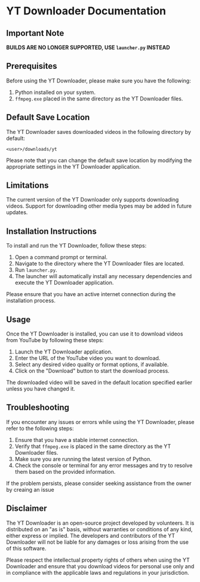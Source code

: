 # YT Downloader Documentation

## Important Note
**BUILDS ARE NO LONGER SUPPORTED, USE `launcher.py` INSTEAD**

## Prerequisites
Before using the YT Downloader, please make sure you have the following:

1. Python installed on your system.
2. `ffmpeg.exe` placed in the same directory as the YT Downloader files.

## Default Save Location
The YT Downloader saves downloaded videos in the following directory by default: 

`<user>/downloads/yt`

Please note that you can change the default save location by modifying the appropriate settings in the YT Downloader application.

## Limitations
The current version of the YT Downloader only supports downloading videos. Support for downloading other media types may be added in future updates.

## Installation Instructions
To install and run the YT Downloader, follow these steps:

1. Open a command prompt or terminal.
2. Navigate to the directory where the YT Downloader files are located.
3. Run `launcher.py`.
4. The launcher will automatically install any necessary dependencies and execute the YT Downloader application.

Please ensure that you have an active internet connection during the installation process.

## Usage
Once the YT Downloader is installed, you can use it to download videos from YouTube by following these steps:

1. Launch the YT Downloader application.
2. Enter the URL of the YouTube video you want to download.
3. Select any desired video quality or format options, if available.
4. Click on the "Download" button to start the download process.

The downloaded video will be saved in the default location specified earlier unless you have changed it.

## Troubleshooting
If you encounter any issues or errors while using the YT Downloader, please refer to the following steps:

1. Ensure that you have a stable internet connection.
2. Verify that `ffmpeg.exe` is placed in the same directory as the YT Downloader files.
3. Make sure you are running the latest version of Python.
4. Check the console or terminal for any error messages and try to resolve them based on the provided information.

If the problem persists, please consider seeking assistance from the owner by creaing an issue

## Disclaimer
The YT Downloader is an open-source project developed by volunteers. It is distributed on an "as is" basis, without warranties or conditions of any kind, either express or implied. The developers and contributors of the YT Downloader will not be liable for any damages or loss arising from the use of this software.

Please respect the intellectual property rights of others when using the YT Downloader and ensure that you download videos for personal use only and in compliance with the applicable laws and regulations in your jurisdiction.
